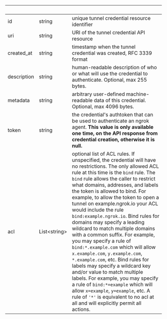 | &nbsp; | &nbsp; | &nbsp; |
|---|---|---|
| id | string | unique tunnel credential resource identifier |
| uri | string | URI of the tunnel credential API resource |
| created_at | string | timestamp when the tunnel credential was created, RFC 3339 format |
| description | string | human-readable description of who or what will use the credential to authenticate. Optional, max 255 bytes. |
| metadata | string | arbitrary user-defined machine-readable data of this credential. Optional, max 4096 bytes. |
| token | string | the credential's authtoken that can be used to authenticate an ngrok agent. **This value is only available one time, on the API response from credential creation, otherwise it is null.** |
| acl | List&lt;string&gt; | optional list of ACL rules. If unspecified, the credential will have no restrictions. The only allowed ACL rule at this time is the `bind` rule. The `bind` rule allows the caller to restrict what domains, addresses, and labels the token is allowed to bind. For example, to allow the token to open a tunnel on example.ngrok.io your ACL would include the rule `bind:example.ngrok.io`. Bind rules for domains may specify a leading wildcard to match multiple domains with a common suffix. For example, you may specify a rule of `bind:*.example.com` which will allow `x.example.com`, `y.example.com`, `*.example.com`, etc. Bind rules for labels may specify a wildcard key and/or value to match multiple labels. For example, you may specify a rule of `bind:*=example` which will allow `x=example`, `y=example`, etc. A rule of `'*'` is equivalent to no acl at all and will explicitly permit all actions. |